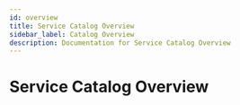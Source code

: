 ```yaml
---
id: overview
title: Service Catalog Overview
sidebar_label: Catalog Overview
description: Documentation for Service Catalog Overview
---
```


# Service Catalog Overview
